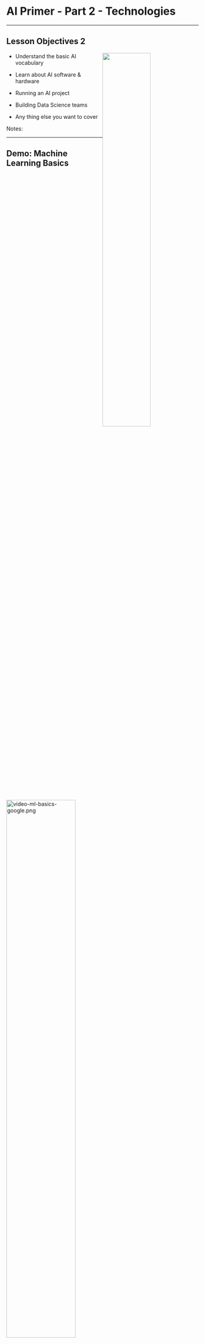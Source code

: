 # AI Primer - Part 2 - Technologies
---

## Lesson Objectives 2

<img src="../../assets/images/generic/3rd-party/terminator-2.png" alt="" style="width:50%;float:right;"/><!-- {"left" : 5.51, "top" : 1.25, "height" : 3.32, "width" : 4.43} -->

 * Understand the basic AI vocabulary

 * Learn about AI software & hardware

 * Running an AI project

 * Building Data Science teams

 * Any thing else you want to cover


Notes:


---


## Demo: Machine Learning Basics


<img src="../../assets/images/deep-learning/3rd-party/video-ml-basics-google.png" alt="video-ml-basics-google.png" style="width:60%;"/><!-- {"left" : 1.02, "top" : 1.55, "height" : 4.27, "width" : 8.21} -->


[Link](https://www.youtube.com/watch?v=HcqpanDadyQ)

Notes:

https://www.youtube.com/watch?v=HcqpanDadyQ


---

# AI Vocabulary

[../../machine-learning/generic/AI-vocabulary.md](../../machine-learning/generic/AI-vocabulary.md)

---


# AI and Data

---

## AI Starts with Data

- Lot of AI algorithms learn from data

- Generally, more data usually makes smarter algorithms
    - There are exceptions to this


---

## Learning From Data

- Let's start with simple housing sales data

| Bedrooms (input 1) | Bathrooms (input 2) | Size (input 3) | Sale Price (in thousands) (we are trying to predict) |
|--------------------|---------------------|----------------|------------------------------------------------------|
| 3                  | 1                   | 1500           | 230                                                  |
| 3                  | 2                   | 1800           | 320                                                  |
| 5                  | 3                   | 2400           | 600                                                  |
| 4                  | 2                   | 2000           | 500                                                  |
| 4                  | 3.5                 | 2200           | 550                                                  |

<!-- {"left" : 0.25, "top" : 2.31, "height" : 3.19, "width" : 9.75, "columnwidth" : [1.61, 1.81, 1.33, 5]} -->


---

## Learning From Data


- An machine learning algorithm learns from the above data, and then tries to predict house prices on new data


| Bedrooms (input 1) | Bathrooms (input 2) | Size (input 3) | Predicted Sale Price (in thousands) |
|--------------------|---------------------|----------------|-------------------------------------|
| 3                  | 2                   | 1900           | ???                                 |
| 4                  | 3                   | 2300           | ???                                 |

<!-- {"left" : 0.25, "top" : 3.16, "height" : 1.69, "width" : 9.75, "columnwidth" : [1.61, 1.86, 1.92, 4.36]} -->

---

## Learning Process

 *  **Phase 1: Training**
     - Algorithm learns from the data to create a model
     - This step can get computationally expensive.  
     Hours / days / weeks (this is why we use GPU / TPUs  and clusters of computers)
 *  **Phase 2: Prediction / Inference**
     - Once a model is created it can answer questions
        - "what would be the sale price for this house"
        - "is this transaction fraud / not-fraud"
    - Prediction is very fast (milli seconds)



<img src="../../assets/images/deep-learning/AI-Vocabulary.png" alt="AI-Vocabulary.png" style="width:60%;"/><!-- {"left" : 1.21, "top" : 5.86, "height" : 2.6, "width" : 7.84} -->


Notes:


---
## Structured Data vs. Unstructured Data

| Structured Data                                          | Unstructured Data                             |
|----------------------------------------------------------|-----------------------------------------------|
| Data has well defined structure.                         | Structure is not well defined or non existing |
| Data in a database tables are well defined.  10 columns, first column is integer, second column is timestamp ..etc | videos, images                                             |

<!-- {"left" : 0.21, "top" : 1.26, "height" : 2.65, "width" : 9.82, "columnwidth" : [6.33, 3.49]} -->

<img src="../../assets/images/deep-learning/3rd-party/Structured-Data-Unstructured-Data.png" alt="XXX image not found" style="max-width:60%;"/><!-- {"left" : 1.46, "top" : 4.26, "height" : 3.91, "width" : 7.33} -->


---

## Structured Data Examples

- Pretty much any data stored in a schema database

| Bedrooms | Bathrooms | Size | Sale Price (in thousands) |
|--------------------|---------------------|----------------|------------------------------------------------------|
| 3                  | 1                   | 1500           | 230                                                  |
| 3                  | 2                   | 1800           | 320                                                  |
| 5                  | 3                   | 2400           | 600                                                  |
| 4                  | 2                   | 2000           | 500                                                  |
| 4                  | 3.5                 | 2200           | 550                                                  |

<!-- {"left" : 2.1, "top" : 2.31, "height" : 2.68, "width" : 6.04, "columnwidth" : [1.36, 1.44, 1.22, 2.02]} -->



---

## Structured Data Examples

 * Text data (CSV, JSON) can have structure too

JSON data

```json
{   "name" : "Joe",
    "email" : "joe@gmail.com" }
```
<!-- {"left" : 0, "top" : 2.07, "height" : 0.46, "width" : 3.35} -->

CSV data (Comma Seperated Values)

```
joe,joe@gmail.com
jane,jane@gmail.com
```
<!-- {"left" : 0, "top" : 3.11, "height" : 0.67, "width" : 3.27} -->


---

## Unstructured Data Examples


- Text
    - Documents : email, word documents
    - Survey results (customer feedback)
    - customer support ticket notes

- Binary data
    - Audio (phone call recordings)
    - Images
    - Video (YouTube videos)

<img src="../../assets/images/generic/3rd-party/word-document-1.png" alt="XXX image missing" style="background:white;max-width:100%;" width="10%"/>&nbsp;<!-- {"left" : 0.99, "top" : 5.93, "height" : 1.58, "width" : 1.26} --><img src="../../assets/images/generic/3rd-party/email-at-sign-1.png" alt="XXX image missing" style="background:white;max-width:100%;" width="10%"/>&nbsp;<!-- {"left" : 2.7, "top" : 6.09, "height" : 1.26, "width" : 1.26} --><img src="../../assets/images/deep-learning/3rd-party/cat-2.jpg" alt="XXX image missing" style="background:white;max-width:100%;" width="10%"/>&nbsp;<!-- {"left" : 4.41, "top" : 5.7, "height" : 1.96, "width" : 1.26} --><img src="../../assets/images/generic/3rd-party/video-1.jpg" alt="XXX image missing" style="background:white;max-width:100%;" width="10%"/>&nbsp;<!-- {"left" : 6.08, "top" : 6.05, "height" : 1.35, "width" : 1.26} --><img src="../../assets/images/generic/3rd-party/audio-headphones-1.png" alt="XXX image missing" style="background:white;max-width:100%;" width="10%"/><!-- {"left" : 7.75, "top" : 6.09, "height" : 1.26, "width" : 1.52} -->


---

## Semi-Structured Data

 * This is 'between' structured and and unstructured

 * Data has some structure, but it may not be well defined

 * Example, tweet data

```json
{   "user_id" : "user123",
    "timestamp" : "2018-09-20 12:00:05 EST",
    "device" : "iPhone X",
    "location" : "34.893, 120.979",
    "tweet" : "Enjoying my first Pumpkin Spice Latte at Starbucks in Seattle downtown  #PSL, @Starbucks",
    "image_url" : "https://imgurl.com/1234"
}
```
<!-- {"left" : 0, "top" : 3, "height" : 1.41, "width" : 10.25} -->
**Question to the class: What data points you can extract from above tweet?      Which is structured / unstructured?**


---

## Data

<img src="../../assets/images/generic/3rd-party/domo_data-never-sleeps-5-01.png" alt="Data-growth-01.png" style="width:30%;float:right;"/><!-- {"left" : 6.37, "top" : 1.34, "height" : 5.98, "width" : 3.5} -->


- Humanity is producing data at a rapid clip
    - 90% of data is generated in last 2 years!
    - 2.5 quintillion bytes of data per day


Notes:

- [source: domo.com](https://www.domo.com/learn/data-never-sleeps-5?aid=ogsm072517_1&sf100871281=1)
- [Forbes article](https://www.forbes.com/sites/bernardmarr/2018/05/21/how-much-data-do-we-create-every-day-the-mind-blowing-stats-everyone-should-read/#61df751760ba)

---

## Data Growth Trends

- As you can see, unstructured data is growing rapidly

<img src="../../assets/images/deep-learning/3rd-party/Data-growth-01.png" alt="Data-growth-01.png" style="width:76%;"/><!-- {"left" : 0.71, "top" : 2.56, "height" : 4.53, "width" : 8.83} -->




Notes:

Source : https://www.dubber.net/unlocking-unstructured-data-voice-processing-power-zoe/


---

## Question For The Class

**Q: Can you name some examples of structured/unstructured data is generated at your home/work ?**


| Structured Data | Unstructured Data |
|-----------------|-------------------|
| ???             | ???               |

<!-- {"left" : 0.25, "top" : 2.62, "height" : 1, "width" : 9.75} -->

---

## Data And AI

- Majority of the machine learning projects use 'structured data'
    - predicting house prices, identifying credit card transactions ..etc.

- This will continue to grow as we get more and more data, and enterprises adopt more AI

- We are only able to make significant headways in processing unstructured data
    - images , videos

- This is largely due to the advances of neural nets


---

## Scaling with Data


 * Deep Learning Algorithms scale better with data

<img src="../../assets/images/machine-learning/machine_learning_vs_deep_learning.png" style="width:60%;"/><!-- {"left" : 1.18, "top" : 2.24, "height" : 5.98, "width" : 7.88} -->

Notes:


---

## 1980's and 1990's

<img src="../../assets/images/machine-learning/ML-vs-DL-timeline-1980-1990-01.png" style="width:80%;"/><!-- {"left" : 0.71, "top" : 2.28, "height" : 5.08, "width" : 8.83} -->


Notes:

Source: Jeff Dean


---

## 1990+

<img src="../../assets/images/machine-learning/ML-vs-DL-timeline-1980-1990-02.png" style="width:80%;"/><!-- {"left" : 0.65, "top" : 1.96, "height" : 5.15, "width" : 8.95} -->


Notes:

Source: Jeff Dean


---

## Now

<img src="../../assets/images/machine-learning/ML-vs-DL-timeline-1980-1990-03.png" style="width:80%;"/><!-- {"left" : 0.31, "top" : 1.76, "height" : 5.55, "width" : 9.64} -->


Notes:


---

## Dos and Don'ts For Collecting Data for AI

AI starts with data, in this section we are going to look at some best practices

- How to acquire data

- How to curate/clean data

- How to deal with 'big data'

---

## Acquiring Data

- Best data is the one you already have or  can collect on your own
    - Data you already have in your database (e.g. customer data)
    - Website logs

- Data can be acquired from 'data brokers'
    - e.g. Stock market data

- Some data is free
    - e.g. Census data


---

## Data Responsibilities

- Usually IT team is responsible building the data infrastructure

- AI team 'uses' data  (they are IT team's clients)

- Mistake:  Spend a lot of time gathering data and then involve AI team
    - Not all data may be useful.  
    - Involve AI team early on, so they can give feedback on data


<img src="../../assets/images/AI/data-team-and-AI-team.png" alt="XXX image missing" style="max-width:100%;width:50%;" /><!-- {"left" : 1.33, "top" : 4.46, "height" : 3.56, "width" : 7.6} -->



---

## Dealing With Big Data

- Most machine learning doesn't necessarily need 'Big Data'
    - Even modest data can yield surprisingly decent results

- However, more data can significantly produce better results

* **"More data usually beats better algorithms"   
[Anand Rajaraman](https://anand.typepad.com/datawocky/2008/03/more-data-usual.html)  (Walmart Labs)**

---

## Comprehending Data Sizes

| Unit      | Acronym | Size       | Example                                                                                                                                                                                                                            |
|-----------|---------|------------|------------------------------------------------------------------------------------------------------------------------------------------------------------------------------------------------------------------------------------|
| byte      | b       | 1 b        | storing an integer in computer memory                                                                                                                                                                                              |
| Kilo byte | KB      | 1000 bytes | - a small text file <br/> - a typical tweet is about 200 bytes                                                                                                                                                                     |
| Mega byte | MB      | 1000 KB    | - a digital photo ~  2-5 MB <br/> - a song ~  1-5 MB                                                                                                                                                         |
| Giga byte | GB      | 1000 MB    | - a DVD ~ 4.7 GB <br/> - 1hr HD movie stream ~ 3 GB,  1hr 4K movie ~ 7 GB <br/> - typical laptops have 2-16 GB memory <br/> - typical phones have 32 - 256 GB storage <br/> - typical servers have 256 - 512 GB memory |
| Tera byte | TB      | 1000 GB    | - typical laptop hard drive ~ 1 TB <br/> - Now we are entering 'big data' territory                                                                                                                                                |
| Peta byte | PB      | 1000 TB    | - This is truly big data territory <br/> - Facebook generates 4 PB of data every day <br/> - Uber has 100+ PB data                                                                                                         |
| Exa Byte  | EB      | 1000 PB    |                                                                                                                                                                                                                                    |
| Zeta Byte | ZB      | 1000 EB    | &nbsp;                                                                                                                                                                                                                                   |

<!-- {"left" : 0.26, "top" : 1.3, "height" : 6.42, "width" : 9.75, "columnwidth" : [1.5, 1.34, 1.57, 5.34]} -->

---

## Big Data

<img src="../../assets/images/bigdata/bigdata-pyramid2.png" alt="XXX image missing" style="background:white;max-width:100%;width:50%;float:right;"/><!-- {"left" : 5.88, "top" : 2.03, "height" : 3.65, "width" : 4.1} -->

- Traditionally structured data has been stored in databases

- How ever databases have their limitations:
    - they don't scale to huge data sizes
    - or they can be incredibly expensive to store large amount of data
    - they don't handle unstructured data well



---

## Big Data Systems

- Storing big data requires large 'cluster' systems

- Choices
    - On premise:  Hadoop
    - Cloud storage: Amazon S3, Google Cloud Storage, Azure storage

---

## Hadoop

- Hadoop was developed at Yahoo and open sourced around 2006

- Became 'the' platform for Big Data -- namely on premise

- Hadoop provides **distributed storage** and **distributed computing**

- Can scale upto 1000s of nodes

<img src="../../assets/images/hadoop/hadoop-highlevel.png" alt="XXX image missing" style="background:white;max-width:100%;width:70%;"/><!-- {"left" : 1.02, "top" : 4.53, "height" : 3.74, "width" : 8.21} -->


---

## Hadoop Storage Cost

<img src="../../assets/images/hadoop/Cost-Comparison.png" alt="XXX image missing" style="background:white;width:65%;"/><!-- {"left" : 0.65, "top" : 2.02, "height" : 5.6, "width" : 8.96} -->


---

## Cloud Storage Cost

Cloud storage costs vary depending lot of factors (like volume, usage ..etc).  These are to give you an idea.  Plus the costs seem to go down each year.   
For accurate pricing, see the provided links

|                     | Amazon S3                                       | Google Cloud Storage                                  | Azure Storage                                                     |
|---------------------|-------------------------------------------------|-------------------------------------------------------|-------------------------------------------------------------------|
| Cost per TB / month | $23                                             |   $26                                                   | $20                                                               |
|                     | [More info](https://aws.amazon.com/s3/pricing/) | [More Info](https://cloud.google.com/storage/pricing) | [More info](https://azure.microsoft.com/en-us/pricing/calculator) |

<!-- {"left" : 0.25, "top" : 3.14, "height" : 1.69, "width" : 9.75, "columnwidth" : [2.44, 2.44, 2.44, 2.44]} -->

---


# Doing AI Projects

---

## What Problems Can AI Solve?

<img src="../../assets/images/generic/3rd-party/phone-screen-cracked-damage.jpg" alt="Data-Science.png" style="width:25%;float:right;"/><!-- {"left" : 7.33, "top" : 1.29, "height" : 1.16, "width" : 1.75} -->


<img src="../../assets/images/generic/3rd-party/car-3.png" alt="Data-Science.png" style="width:25%;float:right;clear:right;"/><!-- {"left" : 6.53, "top" : 3.1, "height" : 2.21, "width" : 3.35} -->

- Andrew Ng's  __"one second"__ rule  
"If you can do a task with less than ONE second of thought process, AI can do that easily"

- What AI can do now
    - Classifying email as spam / not spam
    - Translating english sentence to Japanese
    - Identifying an image (car vs boat)
    - Identify damaged products off assembly line
    - Customer support ticket routing
    - self driving car : figuring out what is in front of it
    - Identifying cancer cells from Xray image


---

## What AI Can not do

- **Complex tasks that combines multiple skills**
  - Do market research and write a report
- If you don't have enough data
    - if you train AI using 1000s of xray images it can learn to classify.  What if you only have handful of images?  
    AI may not be able to provide good results
- Understand human intension  
For example, if a construction worker is waving you to stop or continue?

<img src="../../assets/images/generic/3rd-party/crossing-guard-2.png" alt="" style="width:24%;"/> &nbsp; &nbsp; <!-- {"left" : 0.86, "top" : 5.29, "height" : 2.7, "width" : 3.48} --> <img src="../../assets/images/generic/3rd-party/hitchhiker-1.jpg"  style="width:28%;"/><!-- {"left" : 5.33, "top" : 5.29, "height" : 2.7, "width" : 4.06} -->


---

## Some Thoughts on Evaluating  AI Projects

- AI can do 'certain tasks', it may not be able to automate the whole work flow

- For example, let's say we are deploying AI to handle customer tickets.

- AI can easily 'route' tickets to appropriate queues and priorities
    - "Item arrived late, even though I paid for expedited shippping.  can I get a refund?" ==> Send it to 'refund' queue
    - "Item arrived damaged, can I return it?" ==> send it to 'return' queue

- What AI can not do  (the whole workflow):
    - Read the support ticket
    - call customer to confirm the issue
    - then issue a refund
    - update the sales register
---

## Some Thoughts on Evaluating  AI Projects

- Do you have enough data to get started?

- For example let's say you want to identify damaged products off the assembly line, do you have enough pictures of good items and damaged items?


<img src="../../assets/images/generic/3rd-party/phone-screen-cracked-damage.jpg" alt="Data-Science.png" style="width:25%;"/><!-- {"left" : 3.11, "top" : 4, "height" : 2.68, "width" : 4.04} -->


---

## Some Thoughts on Evaluating  AI Projects

- An AI system can evaluate an MRI scan pretty quickly to determine if the patient has a tumor

- How ever it is not going to be able replace an trained oncologist, because they do lot of other things
    - train interns
    - consult with patients
    - evaluate equipments and treatments

- So an oncologist may deploy an AI system to help him with reviewing MRI scans quickly.  
So he/she can focus on other 'higher order' functions

---

## Quiz For the Class: AI Projects
<img src="../../assets/images/icons/quiz-icon.png" style="width:30%;float:right;"/><!-- {"left" : 6, "top" : 1.13, "height" : 2.78, "width" : 4.16} -->

- Pick a couple of potential AI projects that is applicable to you

- What kind of data do you need for machine learning?  
It may help to think along these lines
    -  Data we already have
    - Data we can collect
    - 3rd party data - FREE or minimal cost
    - 3rd party data - Premium

- What kind of data infrastructure do you have now?  Can it scale to handle future growth?


---

# Machine Learning vs. Deep Learning

[../../machine-learning/generic/ML-vs-DL.md](../../machine-learning/generic/ML-vs-DL.md)

---

## AI Scaling with Data

<img src="../../assets/images/deep-learning/3rd-party/video-dl-scale-andrew-ng.png" style="width:60%;"/><!-- {"left" : 1.02, "top" : 1.44, "height" : 4.41, "width" : 8.21} -->

[Video by Andrew Ng](https://www.youtube.com/watch?v=LcfLo7YP8O4)

Notes:

https://www.youtube.com/watch?v=LcfLo7YP8O4

---

# Machine Learning Algorithms

[../../machine-learning/generic/ML-Algorithms.md](../../machine-learning/generic/ML-Algorithms.md)

---


## AI Created Art Sold for $400k @ Christie's


 * [Link](https://www.vox.com/the-goods/2018/10/29/18038946/art-algorithm)

 * [obvious-art.com](http://obvious-art.com/)

<img src="../../assets/images/deep-learning/3rd-party/Art-Sold.png" alt="Art-Sold.png" style="width:40%;"/><!-- {"left" : 2.1, "top" : 2.61, "height" : 5.31, "width" : 6.04} -->



Notes:

https://www.vox.com/the-goods/2018/10/29/18038946/art-algorithm

http://obvious-art.com/


---

# Deep Learning

---

## Machine Learning / Deep Learning


<img src="../../assets/images/machine-learning/AI-ML-DL-1.png" alt="AI-ML-DL-1.png" style="width:50%;"/><!-- {"left" : 2.56, "top" : 2.26, "height" : 5.13, "width" : 5.13} -->

Notes:




---

## Machine Learning vs. Deep Learning


 * Deep Learning Algorithms scale better with data

<img src="../../assets/images/machine-learning/machine_learning_vs_deep_learning.png" style="width:60%;"/><!-- {"left" : 1.18, "top" : 2.04, "height" : 5.98, "width" : 7.88} -->

Notes:


---

## A Brief History: Modelling After Neurons in Brain


 * The human brain is a bunch of interconnected neurons.
 * The neuron is like a "gate" - produces an output
 * Some neurons will only 'fire' if they see color red
 * Some neurons will only fire if they detect a shape of 'hexagon'
 * If both of these cells fire together the brain can intrepret that I am seeing a red stop sign

<img src="../../assets/images/deep-learning/neuron_anatomy.png" alt="neuron_anatomy.png" style="width:50%;"/><!-- {"left" : 0.51, "top" : 5.02, "height" : 2.84, "width" : 5.41} --> &nbsp; &nbsp; <img src="../../assets/images/generic/3rd-party/stop-sign-1.png" alt="neuron_anatomy.png" style="width:20%;"/><!-- {"left" : 6.5, "top" : 4.82, "height" : 3.24, "width" : 3.24} -->


Notes:


---

## History: 1943: McCulloch Pitts Neural Model


 * McCulloch and Pitts defined a simple model of a Neuron
 * It consisted of N inputs In and N Weights
 * Go to a transfer (sum) function, Apply a threshold to an output
 * Limitations:
     - Binary Output
     - No way to automatically train weights Wn

<img src="../../assets/images/deep-learning/McCulloch.png" alt="McCulloch.png" style="max-width:100%;width:60%;"/><!-- {"left" : 1.1, "top" : 4.59, "height" : 3.63, "width" : 8.06} -->


Notes:


---

## History: 1957: Frank Rosenblatt


 * Frank Rosenblatt invented the Perceptron:
 	- Simplest type of feedforward neural network

<img src="../../assets/images/deep-learning/perceptron-03.png" alt="perceptron-03.png" style="max-width:100%;"/><!-- {"left" : 1.02, "top" : 3.07, "height" : 4.43, "width" : 8.21} -->


Notes:




---

## Perceptron (Single Layer Perceptron)


 *  **The perceptron is a linear model used for binary classification with a simple input - output relationship**

 * Mark 1 Perceptron

<img src="../../assets/images/deep-learning/3rd-party/Perceptron-04.png" alt="Perceptron-04.png" style="width:30%;"/><!-- {"left" : 3.21, "top" : 3.18, "height" : 4.72, "width" : 3.83} -->



Notes:


---

## A Very Simple Perceptron


 * Here this perceptron is deciding if I should go to a concert.

 * It considers various inputs (weather , friend will join)

 * And different weights

 * If the final score is > 50, then the answer is YES

 * What is the outcome if
    * Weather is good
    * And a friend can join?

 * What is the outcome if
    * You can go by public transit
    * And a friend can

<img src="../../assets/images/deep-learning/perceptron-02.png" alt="perceptron-02.png" style="width:76%;"/><!-- {"left" : 1.67, "top" : 6.45, "height" : 2.27, "width" : 6.9} -->



Notes:


---

## Perceptron (Generalized)


 * Perceptron will have multiple inputs and an output

| Terminology | Explanation                                                                       |
|-------------|-----------------------------------------------------------------------------------|
| Xi          | input                                                                             |
| Wi          | Weight for the input                                                              |
| x.w         | Dot product of inputs and weights `ÔøΩxi.wi`                                         |
| N           | number of inputs                                                                  |
| b           | Bias term (does not depend on input values, shifts decision boundary from origin) |

<!-- {"left" : 0.96, "top" : 1.66, "height" : 3.29, "width" : 8.34, "columnwidth" : [4.17, 4.17]} -->


<img src="../../assets/images/deep-learning/3rd-party/Generalized-01.png" alt="Generalized-01.png" style="width:40%;"/><!-- {"left" : 3.04, "top" : 6.27, "height" : 2.48, "width" : 4.16} -->


Notes:


---

## Constructing Neural Networks


 * We add multiple layers

 * Each layer can have many neurons

<img src="../../assets/images/deep-learning/hidden-layer.png" alt="hidden-layer.png" style="width:40%;"/><!-- {"left" : 2.84, "top" : 2.97, "height" : 4.41, "width" : 4.57} -->



Notes:


---


## Power of Neural Networks

- Think of Neurons like 'legos'

- Each neuron will do a little bit work   
But when you stack them and combine them together, they can model some really complex functions

- This is what makes them incredibly powerful

<img src="../../assets/images/generic/3rd-party/legos-1.jpg" alt="legos" style="width:30%; "/> &nbsp;  &nbsp; <!-- {"left" : 0.55, "top" : 4.62, "height" : 2.54, "width" : 3.38} -->
<img src="../../assets/images/generic/3rd-party/legos-2.jpg" alt="legos" style="width:50%; "/><!-- {"left" : 5.28, "top" : 4.49, "height" : 2.81, "width" : 4.48} -->


---


## 'Deep' Neural Networks

<img src="../../assets/images/deep-learning/Deep-Neural-Networks.png" alt="Deep-Neural-Networks.png" style="width:40%;float:right;"/><!-- {"left" : 5.68, "top" : 1.9, "height" : 4.02, "width" : 4.38} -->


 * If the network has more than ONE hidden layer, it is called DEEP network (or more than 3 layers total including input an output)

 * More layers gives the network the ability to adopt complex data

 * How ever more layers take more time to train



Notes:


---

## Neural Network Example

- Say we are trying to build a neural net to predict house prices

- Given a few inputs (Bedrooms, Bathrooms ..etc)  the network has to learn to predict the price

- If we provide enough data to the network, it will automatically learn the functions of each neuron !!


<img src="../../assets/images/deep-learning/neural-net-01.png" alt="Face-Recognition.png" style="max-width:100%;"/><!-- {"left" : 1.02, "top" : 4.38, "height" : 2.94, "width" : 8.21} -->

---

## Deep Neural Network - Face Recognition

<img src="../../assets/images/machine-learning/3rd-party/Face-Recognition.png" alt="Face-Recognition.png" style="width:30%;"/><!-- {"left" : 2.79, "top" : 1.73, "height" : 6.18, "width" : 4.67} -->


Notes:

Image credit : Facebook research
Source: https://deeplearning4j.org/neuralnet-overview



---

## 'Deep' Neural Networks Simulation

<img src="../../assets/images/deep-learning/Neural-Networks-Simulation.png" alt="Neural-Networks-Simulation.png" style="width:90%;"/><!-- {"left" : 0.37, "top" : 3.7, "height" : 2.24, "width" : 9.5} -->


Notes:


---

## Examples of 'Deep' Neural Networks


 * Image Recognition: ResNet (from 2015) with 152 layers

<img src="../../assets/images/deep-learning/3rd-party/ResNet.png" alt="ResNet.png" style="width:60%;"/><!-- {"left" : 1.02, "top" : 2.75, "height" : 3.56, "width" : 8.21} -->


Notes:



---

## DL Application Demo: Digit Recognition


<img src="../../assets/images/deep-learning/3rd-party/digit-recognition-1.png" alt="digit-recognition-1.png" style="width:50%;"/><!-- {"left" : 1.93, "top" : 1.6, "height" : 4.39, "width" : 6.39} -->



[Link](http://myselph.de/neuralNet.html)

Notes:


---

## DL Application Demo: Digit Recognition


<img src="../../assets/images/deep-learning/3rd-party/Digit-Recognition-01.png" alt="Digit-Recognition-01.png" style="width:30%;"/><!-- {"left" : 2.63, "top" : 1.77, "height" : 5, "width" : 5} -->


[Link](http://scs.ryerson.ca/~aharley/vis/conv/flat.html)

Notes:

http://myselph.de/neuralNet.html


---

## Types of Neural Networks (see next slides for details)


 *  **Convolutional Neural Networks (CNN)** Image recognition

 *  **Recurrent Neural Networks (RNN)** Natural language processing

 *  **Long Short Term Memory (LSTM)** Speech recognition, translation


Notes:


---

## Convolutional Neural Networks (CNN)


 * CNNs are primarily used for image recognition

 * "Celebrity Face Recognition" challenge

     - 4 million labeled images of 4000 celebs

     - 97% accuracy!

     - [Link](https://research.fb.com/publications/)

<img src="../../assets/images/deep-learning/3rd-party/cnn-happy-net-01.png" alt="cnn-happy-net-01.png" style="width:40%;"/><!-- {"left" : 1.2, "top" : 3.72, "height" : 4.03, "width" : 7.86} -->



Notes:

Source: Yaniv Taigman, Ming Yang, Marc'Aurelio Ranzato, Lior Wolf - https://research.fb.com/publications/




---

## CNN Demo: Happy Net


 * Detect facial emotions in real time

 * [Link](https://www.youtube.com/watch?v=MDHtzOdnSgA)

<img src="../../assets/images/deep-learning/3rd-party/cnn-happy-net-02.png" alt="cnn-happy-net.png" style="width:60%;"/><!-- {"left" : 1.02, "top" : 2.74, "height" : 4.16, "width" : 8.21} -->


Notes:

https://www.youtube.com/watch?v=MDHtzOdnSgA


---

## Recurrent Neural Networks (RNN)


 * Applications:

     - Natural language processing (Predict the next word in sentence)

     - Machine translation

<img src="../../assets/images/deep-learning/Recurrent-Neural-Networks.png" alt="Recurrent-Neural-Networks.png" style="width:60%;"/><!-- {"left" : 0.88, "top" : 3.07, "height" : 4.68, "width" : 8.49} -->



Notes:

Source: Rowel Atienza - https://towardsdatascience.com/lstm-by-example-using-tensorflow-feb0c1968537



---

## RNNs (translation)

<img src="../../assets/images/deep-learning/3rd-party/Rnns-01.png" alt="Rnns-01.png" style="width:60%;"/><!-- {"left" : 1.02, "top" : 2.22, "height" : 4.62, "width" : 8.21} -->


Notes:

Source: https://www.analyticsindiamag.com/overview-of-recurrent-neural-networks-and-their-applications/


---

## Combining Neural Networks


 * Here is an example of combining CNN and RNN

     - It recognizes the image (CNN)

     - And captions it (RNN)


<img src="../../assets/images/deep-learning/3rd-party/Combining-Neural-Networks-01.png" alt="Combining-Neural-Networks-01.png" style="width:30%;"/><!-- {"left" : 0.47, "top" : 3.07, "height" : 3.5, "width" : 3.47} --> &nbsp;&nbsp; <img src="../../assets/images/deep-learning/3rd-party/Combining-Neural-Networks-02.png" alt="Combining-Neural-Networks-02.png" style="width:40%;"/><!-- {"left" : 4.72, "top" : 4.09, "height" : 1.47, "width" : 5.08} -->



Notes:

Source: Source: Andrej Karpathy, Li Fei-Fei - https://cs.stanford.edu/people/karpathy/deepimagesent/



---

## Video - Advances in Hardware

<img src="../../assets/images/deep-learning/3rd-party/cloud-tpu-01.png" alt="cloud-tpu-01.png" style="width:60%;"/><!-- {"left" : 3.03, "top" : 1.85, "height" : 3.44, "width" : 4.97} -->


 * [Google TPU](https://www.youtube.com/watch?v=UsDhVx6cOrw) (up to 5 min mark)


Notes:

https://www.youtube.com/watch?v=UsDhVx6cOrw


---

## DL Application Demo: Google Draw

<img src="../../assets/images/deep-learning/3rd-party/Quick-drew-01.png" alt="Quick-drew-01.png" style="width:60%;"/><!-- {"left" : 1.59, "top" : 1.57, "height" : 4.17, "width" : 7.06} -->




 * https://quickdraw.withgoogle.com/


Notes:


---

# AI Workflow / Process

---

## AI Workflow

<img src="../../assets/images/AI/AI-Workflow-01.png" alt="AI-Workflow-01.png" style="width:60%;"/><!-- {"left" : 1.48, "top" : 1.8, "height" : 5.47, "width" : 7.29} -->




Notes:


---

## How to do Machine Learning


 *  **1 - Problem Definition:** What are we trying to solve

 *  **2 - Collect data** More data we have, the better the algorithms become.  This data can come from internal logs (clickstreams) or external sources (credit scores of customers)

 *  **3 - Prepare Data** Raw data is hardly in a form to be used.  It needs to be cleansed, tagged and curated before ready to use

 *  **4 - Train a model** Feed the training data to model so it can learn

 *  **5 - Evaluate the model** Test the model accuracy

 *  **6 - Improve the model** Either by adding more training data, choosing a different algorithm

 *  **7 - Deploy the model**

Notes:




---

## 1 - Problem Definition


 * This may not be as easy as it seems

 * Known Knowns

     - Daily web traffic

 * Known Unknowns

     - What are most popular pages?

     - Do big connectors matter in a social graph?

 * Unknown Unknowns

     - Is there a connection between X and Y

Notes:




---

## Class Discussion:

<img src="../../assets/images/icons/quiz-icon.png" alt="Buildin-a-afair-marketplace.png" style="width:30%;float:right;"/><!-- {"left" : 5.2, "top" : 1.39, "height" : 3.33, "width" : 4.99} -->


 * What are some of the problems you are facing that Data Science / Machine Learning might be a solution?

Notes:


---

## 2 - Collecting Data

<img src="../../assets/images/AI/AI-Workflow-02.png" alt="AI-Workflow-02.png" style="width:40%;float:right;"/><!-- {"left" : 5.18, "top" : 1.23, "height" : 3.82, "width" : 4.89} -->


 * Data Sources can be

     - External: government data, public data,...

     - Internal: collected data (clickstream etc.)

 * External Data challenges

     - Compliance, security concerns,...

     - How much can we get? API throttling.

     - Is the data in useable format?

---

## 2 - Collecting Data

<img src="../../assets/images/AI/AI-Workflow-02.png" alt="AI-Workflow-02.png" style="width:40%;float:right;"/><!-- {"left" : 5.31, "top" : 1.26, "height" : 3.74, "width" : 4.79} -->


 * May need to bring data from different systems and in usually in different formats.

     - Clicklogs are text files.

     - Customer data can be from a database.


Notes:

---

## Class Discussion: Data Collection Challenges

<img src="../../assets/images/icons/quiz-icon.png" alt="Buildin-a-afair-marketplace.png" style="width:30%;float:right;"/><!-- {"left" : 5.55, "top" : 1.22, "height" : 3.09, "width" : 4.64} -->


 * What are some of the problems you are facing / anticipating for collecting data?

Notes:


---

## 3 - Data Preparation / Cleaning

<img src="../../assets/images/AI/AI-Workflow-02.png" alt="AI-Workflow-02.png" style="width:40%;float:right;"/><!-- {"left" : 5.55, "top" : 1.19, "height" : 3.51, "width" : 4.49} -->


 * Problems with raw data sets

     - Non-usable format (say in Excel spreadsheet format)

     - Contains errors & wrong values

     - Missing values

     - Data is spread across multiple silos

 * Data scientists spend a lot of time cleaning and massaging raw data, to get them ready for analysis.

 * Crucial part of data science

 * Can consume a lot of time (50% - 80%  of the project!!!)

 * Least sexy




Notes:


---

## Class Discussion: Data Cleanup

<img src="../../assets/images/icons/quiz-icon.png" alt="Buildin-a-afair-marketplace.png" style="width:30%;float:right;"/><!-- {"left" : 5.77, "top" : 1.06, "height" : 2.97, "width" : 4.46} -->


 *  **What do you think involves in cleaning up data?**

Notes:




---

## 3.5 - Exploratory Data Analysis (EDA)

<img src="../../assets/images/deep-learning/EDA-01.png" alt="EDA-01.png" style="width:30%;float:right;"/><!-- {"left" : 6.22, "top" : 1.22, "height" : 2.65, "width" : 3.72} -->


 * Before doing `machine learning` on data, understand the data.

 * Basic questions

     - Is there a pattern?

     - Are there lot of outliers?  (May skew analysis. Should we keep these or throw them away?)

 *  **Visualizations**  can help greatly!

     - Just do some quick & dirty graphs.

 * Identify `interesting segments`

 * Need to sample?  Or process entire data set?




Notes:


---

## 4 - Model Building

<img src="../../assets/images/AI/AI-Workflow-03.png" alt="AI-Workflow-03.png" style="width:40%;float:right;"/><!-- {"left" : 5.32, "top" : 1.07, "height" : 3.87, "width" : 4.88} -->

 * Don't do this until you have a good understanding of data.(See previous section.)

 * Pick right modeling technique

     - Clustering

     - Classifications

     - Etc.

 * Pick the right model for data

     - Don't get 'hung up' on one model.

     - Try a few to identify the best fitting model.

     - Experience counts!



Notes:




---

## 4.5 - Experiment to Production ('Mind the Gap')


 * Data Scientists develop their models on laptops with small data

 * There is a 'deployment gap' when it comes time to go to production

 * Solutions:

     - Frameworks like Spark are solving this

     - Cloud vendors are providing solution

<img src="../../assets/images/machine-learning/deployment-gap-1a.png" style="max-width:50%;"/><!-- {"left" : 1.3, "top" : 4.78, "height" : 3.86, "width" : 7.65} -->



Notes:


---
## Streamlining Prototyping --> deploy


 * Language neutral

 * Same model - no need to re-implement

 * Fast deploy!

<img src="../../assets/images/machine-learning/deployment-gap-1b.png" style="max-width:40%;"/><!-- {"left" : 1.63, "top" : 3.18, "height" : 5.12, "width" : 6.99} -->



Notes:

https://www.slideshare.net/julesdamji/apache-spark-mllib-2x-how-to-productionize-your-machine-learning-models

---

## 5 - Model Validation

 <img src="../../assets/images/AI/AI-Workflow-04.png" alt="AI-Workflow-04.png" style="width:40%;float:right;"/><!-- {"left" : 5.9, "top" : 1.22, "height" : 3.38, "width" : 4.27} -->


 * Models need to be `verified`  / `validated`

 * Split the data set into

     - Training set: build / train model

     - Test set: validate the model

 * Initially 70% training,  30% test

 * Tweak the dials to decrease training and increase validation.

 * Training set should represent data well enough.

<img src="../../assets/images/machine-learning/Model-Validation-1.png" alt="Model-Validation-1.png" style="width:30%;"/><!-- {"left" : 5.55, "top" : 6.63, "height" : 1.97, "width" : 4.48} -->




Notes:




---

## 6 - Improving the Model

<img src="../../assets/images/AI/AI-Workflow-05.png" alt="AI-Workflow-05.png" style="width:40%;float:right;"/><!-- {"left" : 5.09, "top" : 1.22, "height" : 4.15, "width" : 4.86} -->


 * Sometimes we don't get desired accuracy from the model

     - Say we need 90% accuracy, but the model is only at 70%

 * How to improve?

     - Can we find more training data?

     - Tune model parameters

     - Or even choose another model



Notes:




---

## 7 - Deploy Model

<img src="../../assets/images/AI/AI-Workflow-06.png" alt="AI-Workflow-06" style="width:40%;float:right;"/><!-- {"left" : 5.19, "top" : 1.45, "height" : 3.69, "width" : 4.66} -->


 * We are happy with the model's performance

 * So we deploy the model on production / live system where it can start predicting / inferring

 * Monitor the model in production



Notes:




---

## Class Discussion : AI Life Cycle

<img src="../../assets/images/icons/quiz-icon.png" alt="Buildin-a-afair-marketplace.png" style="width:30%;float:right;"/><!-- {"left" : 6.55, "top" : 1.28, "height" : 2.41, "width" : 3.62} -->


 * Do you have any stories to share about AI work flow?

     - Issues

     - Best practices?

<img src="../../assets/images/AI/AI-Workflow-01.png" alt="AI-Workflow-06" style="width:40%;"/><!-- {"left" : 2.64, "top" : 4.97, "height" : 3.72, "width" : 4.96} -->


Notes:




---

## Reinforcement / Neural Net Demo: Alpha GO

<img src="../../assets/images/machine-learning/3rd-party/Neural-Net-Demo-Alpha-GO.png" alt="Neural-Net-Demo-Alpha-GO.png" style="width:60%;"/><!-- {"left" : 1.02, "top" : 1.32, "height" : 4.64, "width" : 8.21} -->


[Link](https://www.youtube.com/watch?v=9xlSy9F5WtE)


Notes:

- https://www.youtube.com/watch?v=9xlSy9F5WtE
- https://money.cnn.com/2017/09/29/technology/future/alphago-movie/index.html


---

## Reinforcement/ Neural Net Demo: Alpha GO Explained


<img src="../../assets/images/deep-learning/3rd-party/Alpha-GO-01.png" alt="Alpha-GO-01.png" style="width:30%;"/><!-- {"left" : 0.33, "top" : 2.81, "height" : 3.23, "width" : 4.1} --> &nbsp; &nbsp; <img src="../../assets/images/deep-learning/3rd-party/Alpha-GO-02.png" alt="Alpha-GO-02.png" style="width:30%;"/><!-- {"left" : 4.77, "top" : 3.27, "height" : 2.32, "width" : 5.15} -->


 [Link](https://deepmind.com/blog/alphago-zero-learning-scratch/)

Notes:

https://deepmind.com/blog/alphago-zero-learning-scratch/


---

# AI Software Ecosystem

---

## AI Software Eco System

|             | Machine Learning          | Deep Learning               |
|-------------|---------------------------|-----------------------------|
| Java        | -Weka<br/>-Mahout             | DeepLearning4J              |
| Python      | -SciKit<br/>-Numpy, Pandas  | -Tensorflow<br/>-Pytorch<br/>-Caffe |
| R           | -Many libraries           | -Deepnet<br/>-Darch             |
| Distributed | Spark                     | Spark                       |
| Cloud       | -AWS<br/>-Azure<br/>-Google Cloud | -AWS<br/>-Azure<br/>-Google Cloud   |

<!-- {"left" : 0.25, "top" : 1.48, "height" : 3, "width" : 9.75} -->

Notes:


---

## AI and Big Data

 * Until recently most of the AI work is done on `single computer`

 * Most R/Python/Java libraries are `single machine based`

 * Now Big Data tools make it possible to run AI algorithms at massive scale-distributed across a cluster

<img src="../../assets/images/deep-learning/DL-cluster.png" alt="DL-cluster.png" style="width:60%;"/><!-- {"left" : 1.02, "top" : 4.43, "height" : 3.49, "width" : 8.21} -->



Notes:


---

## Machine Learning vs. Big Data

| Traditional ML                                 | ML on Big Data                               |
|------------------------------------------------|----------------------------------------------|
| All (or most) data fits into single machine    | Data is distributed across multiple machines |
| Data almost / always in memory                 | Memory is scarce                             |
| Optimized for heavy iterative computes         | Optimized for single pass computes           |
| Maintains state between stages                 | stateless                                    |
| CPU bound                                      | IO bound (disk / network).                   |
| GPU (Graphical Processing Unit) seldom engaged | GPUs are utilized increasingly               |

<!-- {"left" : 0.25, "top" : 1.43, "height" : 3.88, "width" : 9.75} -->

Notes:


---

## AI Ecosystem and Tools

<img src="../../assets/images/deep-learning/AI-Ecosystem.png" alt="AI-Ecosystem.png" style="width:60%;"/><!-- {"left" : 0.36, "top" : 1.97, "height" : 5.14, "width" : 9.54} -->




Notes:

Anaconda:
Python and R distribution for machine learning and data science. Simplifies package management and deployment supporting Windows, Linux and MacOS.

Python:
Interpreted programming language supporting multiple programming paradigms. Popular for data science due to code readability, ease of data manipulation and many libraries aimed at data science needs.

R:
Programming language and environment for statistical computing with powerful graphical and modeling features.

Scala:
Functional programing language with language interoperability with Java. Scala code runs on a Java Virtual Machine. Many data science frameworks that are built on are written in Scala.

cuDDN:
Deep Neural Network library for high-performance GPU acceleration.

NCCL:
The NVIDIA Collective Communications Library (NCCL) implements multi-GPU and multi-node collective communication primitives that are performance optimized for NVIDIA GPUs.

NumPy:
Scientific computing library for Python and is the foundation for important data science libraries including Pandas, Matplotlib and Scikit-learn.

Pandas:
Data structure and analysis library for Python. Allows you to do data cleaning and preparation for data science in addition to analysis.

Matplotlib:
Plotting library for creating plots, histograms, power spectra, bar charts, errorcharts, scatterplots, etc. Used heavily in Jupyter notebooks to visualize data.

Scikit-learn:
ML python library featuring many popular ML algorithms

WEKA:
Java ML visualization tools and algorithms.

TensorFlow:
Most popular dataflow programing framework used heavily for ML/DL. Has good visualization, monitoring and debugging features which make it good for production.

Pytorch:
The second most popular ML/DL framework which does not have as many production features as TensorFlow but is more intuitive and uses dynamic computation graphs which makes it extremely popular for research.

Keras:
Is a widely used DL python library/high level API which front ends ML frameworks like TensorFlow to make it building and deploying Neural Networks easier. Keras also allows you to import Python DL Models into DL4J.

DL4J:
DL framework for Java which has tight integration with Java based distributed computing frameworks such as Hadoop and Spark. Uses Keras as a Python API.


Jupyter:
Browser-based notebook interface with support for code, text, mathematical expressions, inline plots and other media. Jupyter has a larger community and is a better stand alone tool when compared to Apache Zeppelin. Jupyter is a more natural fit for use with Python Based ML/DL frameworks.

Apache Zeppelin:
Browser-based notebook interface with support for code, text, mathematical expressions, inline plots and other media. Zeppelin has tight integration with Hadoop eco system technologies and Spark plus has better out of box multi-user features when compared to Jupyter.




---

# Deep Learning Software Ecosystem

[../../deep-learning/generic/DL-ecosystem.md](../../deep-learning/generic/DL-ecosystem.md)


---


## Infrastructure Tools

<img src="../../assets/images/deep-learning/Infrastructure-Tools.png" alt="Infrastructure-Tools.png" style="width:60%;"/><!-- {"left" : 1.28, "top" : 1.75, "height" : 5.56, "width" : 7.69} -->



Notes:




---

## Kubeflow

 * Kubeflow = Kubernetes + ML

 * Deploy ML workflows on Kubernetes

 * Portable and scalable

 * Supports all major libraries:Tensorflow, Pytorch, Jupyter

 * Cloud friendly

 * (https://www.kubeflow.org/)

<img src="../../assets/images/deep-learning/3rd-party/Kubeflow.png" alt="Kubeflow.png" style="width:20%;"/><!-- {"left" : 7.49, "top" : 1.25, "height" : 2.46, "width" : 2.47} -->



Notes:


---

## Big Data Infrastructure - Hadoop

<img src="../../assets/images/deep-learning/3rd-party/Big-Data-Infrastructure-Hadoop.png" alt="Big-Data-Infrastructure-Hadoop.png" style="width:30%;float:right;"/><!-- {"left" : 7.32, "top" : 1.53, "height" : 4.26, "width" : 2.55} -->


 * Hadoop is the popular on-premise Big Data platform

 * Hadoop v3.0 offers support for Machine Learning

 * Native support for

     - GPU

     - Docker containers

     - AI frameworks: Tensorflow, Pytorch ..etc.

 * HDFS improvements

     - 1.7 copies instead of 3 copies (reducing storage overhead)

* See next slide for a sample Hadoop reference architecture

Notes:

---

## A Hadoop 3 Reference Architecture

<img src="../../assets/images/hadoop/3rd-party/hadoop3-reference-architecture-1.png" alt="Big-Data-Infrastructure-Hadoop.png" style="max-width:100%;"/><!-- {"left" : 0.18, "top" : 2.24, "height" : 4.58, "width" : 9.9} -->


Notes:
- [Source: Hortonworks](https://hortonworks.com/blog/trying-containerized-applications-apache-hadoop-yarn-3-1/)
---

## Big Data Infrastructure - Spark


 * Spark is a distributed framework

 * Can run on Hadoop and Cloud environments

 * Spark has become a very popular framework for Machine Learning and Deep Learning

 * Massively scalable

 * Can use memory (caching) effectively for iterative algorithms

 * Multi Language support: Scala, Java, Python, R

<img src="../../assets/images/logos/spark-logo-1.png"  style="width:30%;"/><!-- {"left" : 2.8, "top" : 5.26, "height" : 2.42, "width" : 4.66} -->


Notes:




---

## Distributed Data Processing


 * Hadoop distributes data across many node

 * Processing also happens on multiple nodes (distributed processing)

 * Data is processed on the node it is located

<img src="../../assets/images/deep-learning/Distributed-Data-Processing.png" alt="Distributed-Data-Processing.png" style="width:60%;"/><!-- {"left" : 0.9, "top" : 4.05, "height" : 3.42, "width" : 8.46} -->




Notes:




---

## Scalable Machine Learning Systems


 * Actual ML is a small part of overall system!

 * In the diagram below, you can see all the infrastructure goes into building a large scale ML system

<img src="../../assets/images/deep-learning/production_ML_system-02.png" alt="production_ML_system-02.png" style="width:60%;"/><!-- {"left" : 0.82, "top" : 3.47, "height" : 3.07, "width" : 8.61} -->



Notes:


---

## A Reference Scalable AI Infrastructure

<img src="../../assets/images/deep-learning/Reference-Scalable-AI-Infrastructure.png" alt="Reference-Scalable-AI-Infrastructure.png" style="width:80%;"/><!-- {"left" : 0.89, "top" : 2.51, "height" : 3.13, "width" : 8.47} -->



Notes:


---

## A Reference Scalable AI Infrastructure Explained


 *  **HDFS**  is our data lake, it can store huge amount of data, distributed across nodes

 *  **Spark**  is our processing engine, it runs in a distributed fashion on all nodes

 *  **Jupyter**  notebook is used interactively explore data

 *  **Kafka**  does streaming

Notes:




---

## AI in the Cloud


 * Pretty much all cloud vendors have a cloud based AI offering

 * 'AI as Service'

 * Benefits of cloud

     - Not having to worry about infrastructure

     - Scalable infrastructure (start small, grow as needed)

     - Pay per use model

     - 'Deployment gap' is no longer an issue

 * Go from experiment to production very quickly

Notes:


---

## AI Cloud Offerings


| AWS                       | Azure                             | Google Cloud               |
|---------------------------|-----------------------------------|----------------------------|
| -AI as service,'Sagemaker | -AI as service,-'Azure ML Studio' | -AI as service,-'Cloud ML' |

<!-- {"left" : 0.99, "top" : 1.33, "height" : 1.88, "width" : 8.27, "columnwidth" : [2.76, 2.76, 2.76]} -->



<img src="../../assets/images/logos/aws-logo-2.png"  style="width:20%;"/> &nbsp; <!-- {"left" : 2.75, "top" : 4.07, "height" : 1.1, "width" : 4.76} -->
<img src="../../assets/images/logos/azure-logo-1.png"  style="width:30%;"/> &nbsp; &nbsp; <!-- {"left" : 2.99, "top" : 5.51, "height" : 1.23, "width" : 4.28} -->
<img src="../../assets/images/deep-learning/3rd-party/google-cloud.png"  style="width:30%;"/><!-- {"left" : 3.45, "top" : 7.08, "height" : 0.76, "width" : 3.37} -->



Notes:


---

## Video: Advances in Robotics



<img src="../../assets/images/deep-learning/3rd-party/Video-Advances-Robotics.png" alt="Video-Advances-Robotics.png" style="width:50%;"/><!-- {"left" : 1.95, "top" : 1.35, "height" : 4.98, "width" : 6.35} -->


[Link](https://www.youtube.com/watch?v=8vIT2da6N_o)

Notes:

https://www.youtube.com/watch?v=8vIT2da6N_o


---

## Demo: Human Powered AI

<img src="../../assets/images/deep-learning/3rd-party/Demo-Human-Powered-AI-01.png" alt="Demo-Human-Powered-AI-01.png" style="width:40%;float:right;"/><!-- {"left" : 6.01, "top" : 1.22, "height" : 3.75, "width" : 3.98} -->


 * Hive is paying 600,000 strangers to help him build human-powered AI that's 'whole orders of magnitude better than Google'

 * Users are paid a small amount of money to tag images

 * [Link](https://finance.yahoo.com/news/ceo-paying-600-000-strangers-150000655.html)




Notes:

https://finance.yahoo.com/news/ceo-paying-600-000-strangers-150000655.html


---

# AI Gone Wrong

---

## AI Gone Wrong


<img src="../../assets/images/deep-learning/3rd-party/AI-Gone-Wrong.png" alt="AI-Gone-Wrong.png" style="width:40%;float:right;"/><!-- {"left" : 5.98, "top" : 1.22, "height" : 4, "width" : 4} -->


 * Here we are going look at some cases where AI experiments haven't gone well

 * Links

     - [link1](https://www.zdnet.com/pictures/im-sorry-dave-9-real-times-ai-has-given-us-the-creeps/2/)



Notes:

https://www.zdnet.com/pictures/im-sorry-dave-9-real-times-ai-has-given-us-the-creeps/2/



---

## Facebook's Bots Invent their own language

<img src="../../assets/images/deep-learning/3rd-party/Facebook-Bots-0.png" alt="Facebook-Bots-0.png" style="width:40%;float:right;"/><!-- {"left" : 6.4, "top" : 1.08, "height" : 2.45, "width" : 3.68} -->


 * Facebook designed to chat bots to talk to each other

 * They were communicating with each other freely

 * After a year


       - `Bob: "I can can I I everything else."`

       - `Alice: "Balls have zero to me to me to me to me  
        to me to me to me to me to."`

 * This indecipherable language is actually a 'new bot language'
 * Bots developed this on their own
 * FB discontinued the experiment
 * [Link](https://www.independent.co.uk/voices/facebook-shuts-down-robots-ai-artificial-intelligence-develop-own-language-common-a7871341.html)



Notes:

https://www.independent.co.uk/voices/facebook-shuts-down-robots-ai-artificial-intelligence-develop-own-language-common-a7871341.html


---

## Facebook Bots

<img src="../../assets/images/deep-learning/3rd-party/Facebook-Bots.png" alt="Facebook-Bots.png" style="width:80%;"/><!-- {"left" : 1.02, "top" : 2.56, "height" : 4.53, "width" : 8.21} -->



Notes:


---

## Target Algorithm Predicts Young Woman's Pregnancy

<img src="../../assets/images/deep-learning/3rd-party/Predicts-Young-Woman-01.png" alt="Predicts-Young-Woman-01.png" style="width:30%;float:right;"/><!-- {"left" : 6.52, "top" : 1.13, "height" : 2.51, "width" : 3.56} -->

 * Target's Data Scientists identified 25 products that, when purchased together, predict a woman's pregnancy

 * Target started sending out targeted coupons to women shoppers who they have identified as being pregnant

 * One angry man walked into Target store and complained to the manager :  
  " *Why are you sending these baby coupons to my daughter, she is still in high school* "

 * Few days later, the same man called the manager and apologized  
 " *Sorry, I just learned that my daughter is pregnant* "

 * Links: [link1](https://www.zdnet.com/pictures/im-sorry-dave-9-real-times-ai-has-given-us-the-creeps/6/), [link2](https://www.nytimes.com/2012/02/19/magazine/shopping-habits.html?mtrref=www.google.com)

---


## Tesla AutoPilot Crashes Car


 * A Tesla driving on AutoPilot crashes into a truck (2017, Florida)

 * NTSB investigation revealed that AutoPilot system thought the truck was a brightly lit sky, and kept going!

 * Links : [link1](https://www.theregister.co.uk/2017/06/20/tesla_death_crash_accident_report_ntsb/)


<img src="../../assets/images/deep-learning/3rd-party/Tesla-AutoPilot-Crashes-Car-01.png" alt="Tesla-AutoPilot-Crashes-Car-01.png" style="width:38%;"/><!-- {"left" : 0.57, "top" : 4.46, "height" : 2.92, "width" : 4.38} --> &nbsp; &nbsp; <img src="../../assets/images/deep-learning/3rd-party/Tesla-AutoPilot-Crashes-Car-02.png" alt="Tesla-AutoPilot-Crashes-Car-02.png" style="width:35%;"/><!-- {"left" : 5.67, "top" : 4.46, "height" : 2.92, "width" : 4.01} -->




Notes:

https://www.theregister.co.uk/2017/06/20/tesla_death_crash_accident_report_ntsb/


---

## AI Mis-Identifying Dogs as Wolfs

<img src="../../assets/images/deep-learning/3rd-party/Dogs-as-Wolfs.png" alt="Dogs-as-Wolfs.png" style="width:40%;float:right;"/><!-- {"left" : 5.27, "top" : 1.32, "height" : 2.85, "width" : 4.77} -->

 * Farmers used an algorithm to identify dogs vs wolves

 * Algorithm worked great in Summer months

 * In Winter months, it started mis-classifying dogs as wolves

 * Algorithm was rewrote to explain what part of picture it was paying attention to

     -  **The SNOW!**

 * [Link](https://www.youtube.com/watch?v=TRzBk_KuIaM)

 * [Video](http://innovation.uci.edu/2017/08/husky-or-wolf-using-a-black-box-learning-model-to-avoid-adoption-errors/
)(@ 2:30 min)




Notes:

https://www.youtube.com/watch?v=TRzBk_KuIaM
http://innovation.uci.edu/2017/08/husky-or-wolf-using-a-black-box-learning-model-to-avoid-adoption-errors/


---

## Amazon uses AI to Identify Job Applicants


<img src="../../assets/images/deep-learning/3rd-party/global-headcount.png" alt="global-headcount.png" style="width:40%;float:right;"/><!-- {"left" : 6.12, "top" : 1.26, "height" : 4.23, "width" : 3.97} -->

 * Amazon tried an AI algorithm to short-list candidates

 * The algorithm was trained by job applications submitted in 10 year period

 *  **The algorithm was selecting mostly men for technical positions**

     - Because the training data had male bias

 * Links : [link1](https://www.theladders.com/career-advice/amazon-reportedly-scraps-ai-recruiting-tool-biased-against-women
), [link2](https://www.reuters.com/article/us-amazon-com-jobs-automation-insight/amazon-scraps-secret-ai-recruiting-tool-that-showed-bias-against-women-idUSKCN1MK08G)


Notes:

https://www.theladders.com/career-advice/amazon-reportedly-scraps-ai-recruiting-tool-biased-against-women
https://www.reuters.com/article/us-amazon-com-jobs-automation-insight/amazon-scraps-secret-ai-recruiting-tool-that-showed-bias-against-women-idUSKCN1MK08G


---

## Class Discussion

<img src="../../assets/images/icons/quiz-icon.png" alt="" style="width:30%;float:right;"/><!-- {"left" : 5.39, "top" : 1.22, "height" : 3.22, "width" : 4.82} -->


 * Do you know of any cases where AI failed / gone wrong?Please share with the class.

Notes:




---

# AI, Ethics, and Humanity

---

## Elon Musk: "AI will take over humanity"

<img src="../../assets/images/machine-learning/3rd-party/Elon-Musk-tweet-1.png" alt="Elon-musk.png" style="width:40%;"/><!-- {"left" : 2.17, "top" : 1.68, "height" : 6.27, "width" : 5.9} -->



Notes:


---

## Class Discussion : Ethical AI


 * Let's discuss some the topics

 * AI replacing humans in jobs (e.g. truck drivers)

 * Weaponizing AI (killer drones)

 * Any thing else?

Notes:


---

# Final Thoughts

---

## Design an AI Project

<img src="../../assets/images/icons/group-labs.png" alt="Buildin-a-afair-marketplace.png" style="width:30%;float:right;"/><!-- {"left" : 5.28, "top" : 1.31, "height" : 3.39, "width" : 4.67} -->

 *  **Class Project**

 * Let's design an AI project that is from your company

Notes:




---

## Anything Else We Want to Discuss?


Notes:


---
## Closing Demo: Everybody Dance Now

<img src="../../assets/images/deep-learning/3rd-party/Closing-Demo.png" alt="Closing-Demo.png" style="width:60%;"/><!-- {"left" : 1.02, "top" : 1.75, "height" : 3.67, "width" : 8.21} -->


 [Link](https://www.youtube.com/watch?v=PCBTZh41Ris)


Notes:

https://www.youtube.com/watch?v=PCBTZh41Ris


---
## Summary


 *  **We covered the following**

 * AI use cases in industry

 * Recent advances in AI

 * Hardware innovations

 * Machine Learning

 * Deep Learning and Neural Networks

 * Software stacks

 * Cloud offerings

Notes:


---

## Further Reading


 * [Great AI Awakening](https://www.nytimes.com/2016/12/14/magazine/the-great-ai-awakening.html) - New York Times profile of on Google Brain and the people behind it

 * [Gentle Intro to Machine Learning](https://monkeylearn.com/blog/a-gentle-guide-to-machine-learning/)

 * [Machine Learning Basics](https://www.analyticsvidhya.com/blog/2015/06/machine-learning-basics/)

Notes:

https://www.nytimes.com/2016/12/14/magazine/the-great-ai-awakening.html
https://monkeylearn.com/blog/a-gentle-guide-to-machine-learning/
https://www.analyticsvidhya.com/blog/2015/06/machine-learning-basics/


---

# Backup Slides

---
